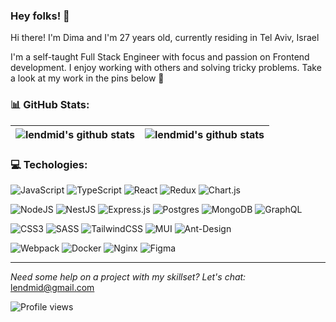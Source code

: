 ### Hey folks! 👋

Hi there! I'm Dima and I'm 27 years old, currently residing in Tel Aviv, Israel

I'm a self-taught Full Stack Engineer with focus and passion on Frontend development. I enjoy working with others and solving tricky problems. Take a look at my work in the pins below 💫

### 📊 GitHub Stats:

| <img align="center" src="https://github-readme-stats.vercel.app/api?username=lendmid&hide_border=true&include_all_commits=true&count_private=true" alt="lendmid's github stats" /> | <img  align="center" src="https://github-readme-stats.vercel.app/api/top-langs/?username=lendmid&hide_border=true&include_all_commits=true&count_private=false&layout=donut" alt="lendmid's github stats" /> |
| ---------------------------------------------------------------------------------------------------------------------------------------------------------------------------------- | ------------------------------------------------------------------------------------------------------------------------------------------------------------------------------------------------------------ |

### 💻 Techologies:

![JavaScript](https://img.shields.io/badge/javascript-%23323330.svg?style=flat&logo=javascript)
![TypeScript](https://img.shields.io/badge/typescript-%23007ACC.svg?style=flat&logo=typescript&logoColor=white)
![React](https://img.shields.io/badge/react-%2320232a.svg?style=flat&logo=react)
![Redux](https://img.shields.io/badge/redux-%23593d88.svg?style=flat&logo=redux&logoColor=white)
![Chart.js](https://img.shields.io/badge/chart.js-F5788D.svg?style=flat&logo=chart.js&logoColor=white)

![NodeJS](https://img.shields.io/badge/node.js-6DA55F?style=flat&logo=node.js&logoColor=white)
![NestJS](https://img.shields.io/badge/nestjs-%23E0234E.svg?style=flat&logo=nestjs&logoColor=white)
![Express.js](https://img.shields.io/badge/express.js-%23404d59.svg?style=flat&logo=express&logoColor=%2361DAFB)
![Postgres](https://img.shields.io/badge/postgres-%23316192.svg?style=flat&logo=postgresql&logoColor=white)
![MongoDB](https://img.shields.io/badge/MongoDB-%234ea94b.svg?style=flat&logo=mongodb&logoColor=white)
![GraphQL](https://img.shields.io/badge/-GraphQL-E10098?style=flat&logo=graphql&logoColor=white)

![CSS3](https://img.shields.io/badge/css3-%231572B6.svg?style=flat&logo=css3&logoColor=white)
![SASS](https://img.shields.io/badge/SASS-hotpink.svg?style=flat&logo=SASS&logoColor=white)
![TailwindCSS](https://img.shields.io/badge/tailwindcss-%2338B2AC.svg?style=flat&logo=tailwind-css&logoColor=white)
![MUI](https://img.shields.io/badge/MUI-%230081CB.svg?style=flat&logo=material-ui&logoColor=white)
![Ant-Design](https://img.shields.io/badge/-AntDesign-%230170FE?style=flat&logo=ant-design&logoColor=white)

![Webpack](https://img.shields.io/badge/webpack-%238DD6F9.svg?style=flat&logo=webpack&logoColor=black)
![Docker](https://img.shields.io/badge/docker-%230db7ed.svg?style=flat&logo=docker&logoColor=white)
![Nginx](https://img.shields.io/badge/nginx-%23009639.svg?style=flat&logo=nginx&logoColor=white)
![Figma](https://img.shields.io/badge/figma-%23F24E1E.svg?style=flat&logo=figma&logoColor=white)

----

_Need some help on a project with my skillset? Let's chat:_ lendmid@gmail.com

![Profile views](https://komarev.com/ghpvc/?username=lendmid&color=brightgreen)
